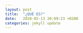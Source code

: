 ```yaml
---
layout: post
title:  "¿QUÉ ES?"
date:   2020-05-13 20:09:23 +0200
categories: jekyll update
---
```

